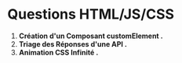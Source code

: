 # Questions HTML/JS/CSS

1. **Création d'un Composant customElement .**
3. **Triage des Réponses d'une API .**
4. **Animation CSS Infinité .**
